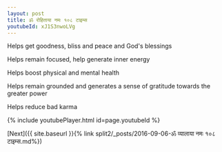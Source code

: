 ```yaml
---
layout: post
title: ॐ रोहिताया नमः १०८ टाइम्स
youtubeId: xJ1S3nwoLVg
---
```

 
 
Helps get goodness, bliss and peace and God's blessings
 
Helps remain focused, help generate inner energy 
 
Helps boost physical and mental health 
 
Helps remain grounded and generates a sense of gratitude towards the greater power 
 
Helps reduce bad karma
 
 
 
 


{% include youtubePlayer.html id=page.youtubeId %}
 
[Next]({{ site.baseurl }}{% link  split2/_posts/2016-09-06-ॐ व्यालाया नमः १०८ टाइम्स.md%})
 
